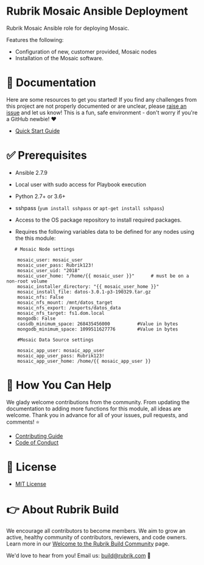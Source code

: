 # Rubrik Mosaic Ansible Deployment

Rubrik Mosaic Ansible role for deploying Mosaic.

Features the following:

* Configuration of new, customer provided, Mosaic nodes
* Installation of the Mosaic software.

# :blue_book: Documentation

Here are some resources to get you started! If you find any challenges from this project are not properly documented or are unclear, please [raise an issue](https://github.com/rubrikinc/mosaic-ansible-installer/issues/new/choose) and let us know! This is a fun, safe environment - don't worry if you're a GitHub newbie! :heart:

* [Quick Start Guide](docs/quick-start.md)

# :white_check_mark: Prerequisites

* Ansible 2.7.9
* Local user with sudo access for Playbook execution
* Python 2.7+ or 3.6+
* sshpass (`yum install sshpass` or `apt-get install sshpass`)
* Access to the OS package repository to install required packages.
  
* Requires the following variables data to be defined for any nodes using the this module:

```text
   # Mosaic Node settings

    mosaic_user: mosaic_user
    mosaic_user_pass: Rubrik123!
    mosaic_user_uid: "2018"
    mosaic_user_home: "/home/{{ mosaic_user }}"      # must be on a non-root volume
    mosaic_installer_directory: "{{ mosaic_user_home }}"
    mosaic_install_file: datos-3.0.1-p3-190329.tar.gz
    mosaic_nfs: False
    mosaic_nfs_mount: /mnt/datos_target
    mosaic_nfs_export: /exports/datos_data
    mosaic_nfs_target: fs1.dom.local
    mongodb: False
    cassdb_minimum_space: 268435456000          #Value in bytes
    mongodb_minimum_space: 1099511627776        #Value in bytes

    #Mosaic Data Source settings

    mosaic_app_user: mosaic_app_user
    mosaic_app_user_pass: Rubrik123!
    mosaic_app_user_home: /home/{{ mosaic_app_user }}
```

# :muscle: How You Can Help

We glady welcome contributions from the community. From updating the documentation to adding more functions for this module, all ideas are welcome. Thank you in advance for all of your issues, pull requests, and comments! :star:

* [Contributing Guide](CONTRIBUTING.md)
* [Code of Conduct](CODE_OF_CONDUCT.md)

# :pushpin: License

* [MIT License](LICENSE)

# :point_right: About Rubrik Build

We encourage all contributors to become members. We aim to grow an active, healthy community of contributors, reviewers, and code owners. Learn more in our [Welcome to the Rubrik Build Community](https://github.com/rubrikinc/welcome-to-rubrik-build) page.

We'd love to hear from you! Email us: build@rubrik.com :love_letter:
